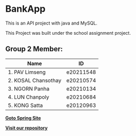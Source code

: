 # BankApp
This is an API project with java and MySQL.

This Project was built under the school assignment project.
## Group 2 Member:
  
|**Name**|**ID**|
|----------------------|---------------------|
|1. PAV Limseng | e20211548|
|2. KOSAL Chansothay|e20210574|
|3. NGORN Panha|e20210134|
|4. LUN Chanpoly|e20210684|
|5. KONG Satta|e20120963|

[**Goto Spring Site**](https://github.com/PLSeng/BankApp)

[**Visit our repository**](https://github.com/PLSeng/BankApp)
